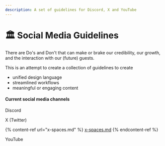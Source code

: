 ```yaml
---
description: A set of guidelines for Discord, X and YouTube
---
```


# 🏛 Social Media Guidelines

There are Do's and Don't that can make or brake our credibility, our growth, and the interaction with our (future) guests.&#x20;

This is an attempt to create a collection of guidelines to create&#x20;

* unified design language
* streamlined workflows
* meaningful or engaging content

#### Current social media channels&#x20;

Discord

X (Twitter)

{% content-ref url="x-spaces.md" %}
[x-spaces.md](x-spaces.md)
{% endcontent-ref %}

YouTube


